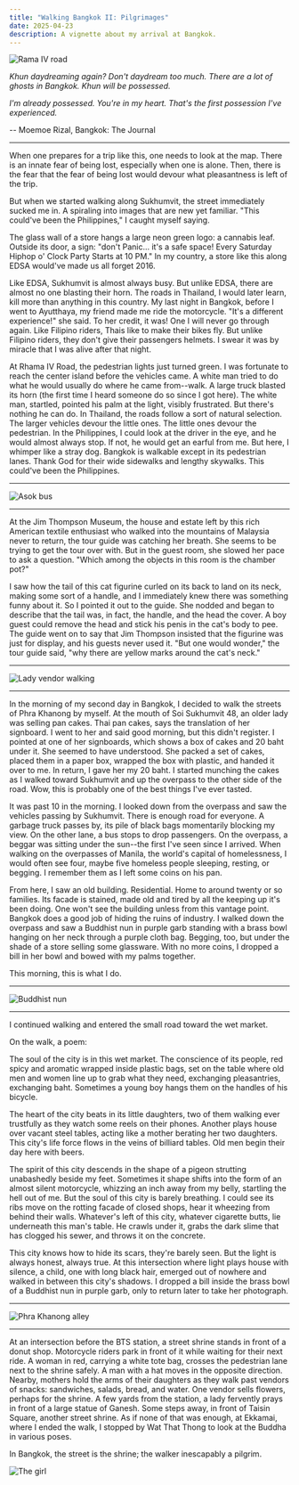 ```yaml
---
title: "Walking Bangkok II: Pilgrimages"
date: 2025-04-23
description: A vignette about my arrival at Bangkok.
---
```

![Rama IV road](images/20250308-110041-thailand-bangkok-rama-iv-road.jpg)

*Khun daydreaming again? Don't daydream too much. There are a lot of ghosts in Bangkok. Khun will be possessed.*

*I'm already possessed. You're in my heart. That's the first possession I've experienced.*

-- Moemoe Rizal, Bangkok: The Journal

***

When one prepares for a trip like this, one needs to look at the map. There is an innate fear of being lost, especially when one is alone. Then, there is the fear that the fear of being lost would devour what pleasantness is left of the trip.

But when we started walking along Sukhumvit, the street immediately sucked me in. A spiraling into images that are new yet familiar. "This could've been the Philippines," I caught myself saying.

The glass wall of a store hangs a large neon green logo: a cannabis leaf. Outside its door, a sign: "don't Panic... it's a safe space! Every Saturday Hiphop o' Clock Party Starts at 10 PM." In my country, a store like this along EDSA would've made us all forget 2016.

Like EDSA, Sukhumvit is almost always busy. But unlike EDSA, there are almost no one blasting their horn. The roads in Thailand, I would later learn, kill more than anything in this country. My last night in Bangkok, before I went to Ayutthaya, my friend made me ride the motorcycle. "It's a different experience!" she said. To her credit, it was! One I will never go through again. Like Filipino riders, Thais like to make their bikes fly. But unlike Filipino riders, they don't give their passengers helmets. I swear it was by miracle that I was alive after that night.

At Rhama IV Road, the pedestrian lights just turned green. I was fortunate to reach the center island before the vehicles came. A white man tried to do what he would usually do where he came from--walk. A large truck blasted its horn (the first time I heard someone do so since I got here). The white man, startled, pointed his palm at the light, visibly frustrated. But there's nothing he can do. In Thailand, the roads follow a sort of natural selection. The larger vehicles devour the little ones. The little ones devour the pedestrian. In the Philippines, I could look at the driver in the eye, and he would almost always stop. If not, he would get an earful from me. But here, I whimper like a stray dog. Bangkok is walkable except in its pedestrian lanes. Thank God for their wide sidewalks and lengthy skywalks. This could've been the Philippines.

***

![Asok bus](images/20250308-101656-thailand-bangkok-asok-bus.jpg)

***

At the Jim Thompson Museum, the house and estate left by this rich American textile enthusiast who walked into the mountains of Malaysia never to return, the tour guide was catching her breath. She seems to be trying to get the tour over with. But in the guest room, she slowed her pace to ask a question. "Which among the objects in this room is the chamber pot?"

I saw how the tail of this cat figurine curled on its back to land on its neck, making some sort of a handle, and I immediately knew there was something funny about it. So I pointed it out to the guide. She nodded and began to describe that the tail was, in fact, the handle, and the head the cover. A boy guest could remove the head and stick his penis in the cat's body to pee. The guide went on to say that Jim Thompson insisted that the figurine was just for display, and his guests never used it. "But one would wonder," the tour guide said, "why there are yellow marks around the cat's neck."

***

![Lady vendor walking](images/20250308-102227-thailand-bangkok-lady-vendor-walking.jpg)

***

In the morning of my second day in Bangkok, I decided to walk the streets of Phra Khanong by myself. At the mouth of Soi Sukhumvit 48, an older lady was selling pan cakes. Thai pan cakes, says the translation of her signboard. I went to her and said good morning, but this didn't register. I pointed at one of her signboards, which shows a box of cakes and 20 baht under it. She seemed to have understood. She packed a set of cakes, placed them in a paper box, wrapped the box with plastic, and handed it over to me. In return, I gave her my 20 baht. I started munching the cakes as I walked toward Sukhumvit and up the overpass to the other side of the road. Wow, this is probably one of the best things I've ever tasted.

It was past 10 in the morning. I looked down from the overpass and saw the vehicles passing by Sukhumvit. There is enough road for everyone. A garbage truck passes by, its pile of black bags momentarily blocking my view. On the other lane, a bus stops to drop passengers. On the overpass, a beggar was sitting under the sun--the first I've seen since I arrived. When walking on the overpasses of Manila, the world's capital of homelessness, I would often see four, maybe five homeless people sleeping, resting, or begging. I remember them as I left some coins on his pan.

From here, I saw an old building. Residential. Home to around twenty or so families. Its facade is stained, made old and tired by all the keeping up it's been doing. One won't see the building unless from this vantage point. Bangkok does a good job of hiding the ruins of industry. I walked down the overpass and saw a Buddhist nun in purple garb standing with a brass bowl hanging on her neck through a purple cloth bag. Begging, too, but under the shade of a store selling some glassware. With no more coins, I dropped a bill in her bowl and bowed with my palms together. 

This morning, this is what I do.

***

![Buddhist nun](images/20250308-105345-thailand-bangkok-buddhist-nun.jpg)

***

I continued walking and entered the small road toward the wet market.

On the walk, a poem:

The soul of the city is in this wet market. The conscience of its people, red spicy and aromatic wrapped inside plastic bags, set on the table where old men and women line up to grab what they need, exchanging pleasantries, exchanging baht. Sometimes a young boy hangs them on the handles of his bicycle.

The heart of the city beats in its little daughters, two of them walking ever trustfully as they watch some reels on their phones. Another plays house over vacant steel tables, acting like a mother berating her two daughters. This city's life force flows in the veins of billiard tables. Old men begin their day here with beers.

The spirit of this city descends in the shape of a pigeon strutting unabashedly beside my feet. Sometimes it shape shifts into the form of an almost silent motorcycle, whizzing an inch away from my belly, startling the hell out of me. But the soul of this city is barely breathing. I could see its ribs move on the rotting facade of closed shops, hear it wheezing from behind their walls. Whatever's left of this city, whatever cigarette butts, lie underneath this man's table. He crawls under it, grabs the dark slime that has clogged his sewer, and throws it on the concrete.

This city knows how to hide its scars, they're barely seen. But the light is always honest, always true. At this intersection where light plays house with silence, a child, one with long black hair, emerged out of nowhere and walked in between this city's shadows. I dropped a bill inside the brass bowl of a Buddhist nun in purple garb, only to return later to take her photograph.

***

![Phra Khanong alley](images/20250308-103428-bangkok-phra-khanong-alley.jpg)

***

At an intersection before the BTS station, a street shrine stands in front of a donut shop. Motorcycle riders park in front of it while waiting for their next ride. A woman in red, carrying a white tote bag, crosses the pedestrian lane next to the shrine safely. A man with a hat moves in the opposite direction. Nearby, mothers hold the arms of their daughters as they walk past vendors of snacks: sandwiches, salads, bread, and water. One vendor sells flowers, perhaps for the shrine. A few yards from the station, a lady fervently prays in front of a large statue of Ganesh. Some steps away, in front of Taisin Square, another street shrine. As if none of that was enough, at Ekkamai, where I ended the walk, I stopped by Wat That Thong to look at the Buddha in various poses.

In Bangkok, the street is the shrine; the walker inescapably a pilgrim.

![The girl](images/20250308-103628-thailand-bangkok-the-girl.jpg)